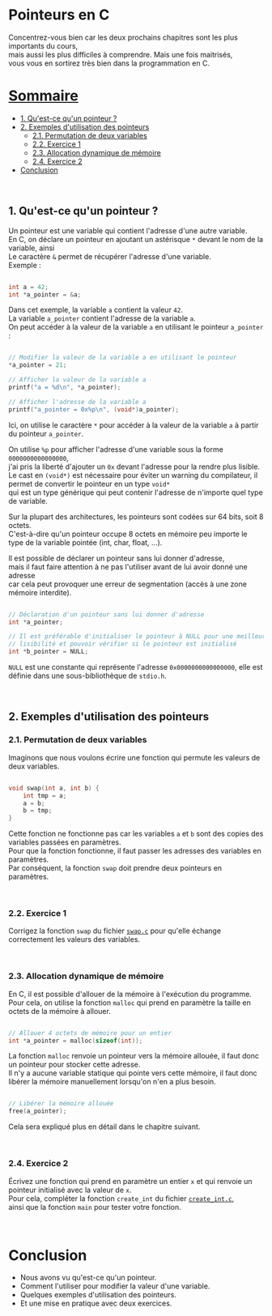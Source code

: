 
# Pointeurs en C
Concentrez-vous bien car les deux prochains chapitres sont les plus importants du cours,
<br>mais aussi les plus difficiles à comprendre. Mais une fois maitrisés,
<br>vous vous en sortirez très bien dans la programmation en C.


# <u>Sommaire</u>
- [1. Qu'est-ce qu'un pointeur ?](#1-qu'est-ce-qu'un-pointeur-)
- [2. Exemples d'utilisation des pointeurs](#2-exemples-d'utilisation-des-pointeurs)
  - [2.1. Permutation de deux variables](#21-permutation-de-deux-variables)
  - [2.2. Exercice 1](#22-exercice-1)
  - [2.3. Allocation dynamique de mémoire](#23-allocation-dynamique-de-mémoire)
  - [2.4. Exercice 2](#24-exercice-2)
- [Conclusion](#conclusion)

<br>

## 1. Qu'est-ce qu'un pointeur ?
Un pointeur est une variable qui contient l'adresse d'une autre variable.
<br>En C, on déclare un pointeur en ajoutant un astérisque `*` devant le nom de la variable, ainsi 
<br>Le caractère `&` permet de récupérer l'adresse d'une variable.
<br>Exemple :

```c

int a = 42;
int *a_pointer = &a;

```
Dans cet exemple, la variable `a` contient la valeur `42`.
<br>La variable `a_pointer` contient l'adresse de la variable `a`.
<br>On peut accéder à la valeur de la variable `a` en utilisant le pointeur `a_pointer` :

```c

// Modifier la valeur de la variable a en utilisant le pointeur
*a_pointer = 21;

// Afficher la valeur de la variable a
printf("a = %d\n", *a_pointer);

// Afficher l'adresse de la variable a
printf("a_pointer = 0x%p\n", (void*)a_pointer);

```
Ici, on utilise le caractère `*` pour accéder à la valeur de la variable `a` à partir du pointeur `a_pointer`.

On utilise `%p` pour afficher l'adresse d'une variable sous la forme `0000000000000000`,
<br>j'ai pris la liberté d'ajouter un `0x` devant l'adresse pour la rendre plus lisible.
<br>Le cast en `(void*)` est nécessaire pour éviter un warning du compilateur, il permet de convertir le pointeur en un type `void*`
<br>qui est un type générique qui peut contenir l'adresse de n'importe quel type de variable.

Sur la plupart des architectures, les pointeurs sont codées sur 64 bits, soit 8 octets.
<br>C'est-à-dire qu'un pointeur occupe 8 octets en mémoire peu importe le type de la variable pointée (int, char, float, ...).

Il est possible de déclarer un pointeur sans lui donner d'adresse,
<br>mais il faut faire attention à ne pas l'utiliser avant de lui avoir donné une adresse
<br>car cela peut provoquer une erreur de segmentation (accès à une zone mémoire interdite).

```c

// Déclaration d'un pointeur sans lui donner d'adresse
int *a_pointer;

// Il est préférable d'initialiser le pointeur à NULL pour une meilleure
// lisibilité et pouvoir vérifier si le pointeur est initialisé
int *b_pointer = NULL;

```
`NULL` est une constante qui représente l'adresse `0x0000000000000000`, elle est définie dans une sous-bibliothèque de `stdio.h`.

<br>

## 2. Exemples d'utilisation des pointeurs
### 2.1. Permutation de deux variables
Imaginons que nous voulons écrire une fonction qui permute les valeurs de deux variables.
```c

void swap(int a, int b) {
	int tmp = a;
	a = b;
	b = tmp;
}

```
Cette fonction ne fonctionne pas car les variables `a` et `b` sont des copies des variables passées en paramètres.
<br>Pour que la fonction fonctionne, il faut passer les adresses des variables en paramètres.
<br>Par conséquent, la fonction `swap` doit prendre deux pointeurs en paramètres.

<br>

### 2.2. Exercice 1
Corrigez la fonction `swap` du fichier [`swap.c`](src/swap.c) pour qu'elle échange correctement les valeurs des variables.

<br>

### 2.3. Allocation dynamique de mémoire
En C, il est possible d'allouer de la mémoire à l'exécution du programme.
<br>Pour cela, on utilise la fonction `malloc` qui prend en paramètre la taille en octets de la mémoire à allouer.

```c

// Allouer 4 octets de mémoire pour un entier
int *a_pointer = malloc(sizeof(int));

```
La fonction `malloc` renvoie un pointeur vers la mémoire allouée, il faut donc un pointeur pour stocker cette adresse.
<br>Il n'y a aucune variable statique qui pointe vers cette mémoire, il faut donc
<br>libérer la mémoire manuellement lorsqu'on n'en a plus besoin.

```c

// Libérer la mémoire allouée
free(a_pointer);

```
Cela sera expliqué plus en détail dans le chapitre suivant.

<br>

### 2.4. Exercice 2
Écrivez une fonction qui prend en paramètre un entier `x` et qui renvoie un pointeur initialisé avec la valeur de `x`.
<br>Pour cela, compléter la fonction `create_int` du fichier [`create_int.c`](src/create_int.c),
<br>ainsi que la fonction `main` pour tester votre fonction.

<br>

# Conclusion
- Nous avons vu qu'est-ce qu'un pointeur.
- Comment l'utiliser pour modifier la valeur d'une variable.
- Quelques exemples d'utilisation des pointeurs.
- Et une mise en pratique avec deux exercices.


